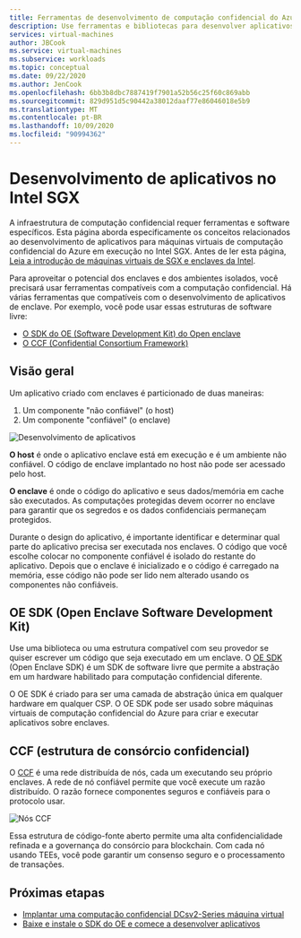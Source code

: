```yaml
---
title: Ferramentas de desenvolvimento de computação confidencial do Azure
description: Use ferramentas e bibliotecas para desenvolver aplicativos para computação confidencial
services: virtual-machines
author: JBCook
ms.service: virtual-machines
ms.subservice: workloads
ms.topic: conceptual
ms.date: 09/22/2020
ms.author: JenCook
ms.openlocfilehash: 6bb3b8dbc7887419f7901a52b56c25f60c869abb
ms.sourcegitcommit: 829d951d5c90442a38012daaf77e86046018e5b9
ms.translationtype: MT
ms.contentlocale: pt-BR
ms.lasthandoff: 10/09/2020
ms.locfileid: "90994362"
---
```

# <a name="application-development-on-intel-sgx"></a>Desenvolvimento de aplicativos no Intel SGX 


A infraestrutura de computação confidencial requer ferramentas e software específicos. Esta página aborda especificamente os conceitos relacionados ao desenvolvimento de aplicativos para máquinas virtuais de computação confidencial do Azure em execução no Intel SGX. Antes de ler esta página, [Leia a introdução de máquinas virtuais de SGX e enclaves da Intel](confidential-computing-enclaves.md). 

Para aproveitar o potencial dos enclaves e dos ambientes isolados, você precisará usar ferramentas compatíveis com a computação confidencial. Há várias ferramentas que compatíveis com o desenvolvimento de aplicativos de enclave. Por exemplo, você pode usar essas estruturas de software livre: 

- [O SDK do OE (Software Development Kit) do Open enclave](#oe-sdk)
- [O CCF (Confidential Consortium Framework)](#ccf)

## <a name="overview"></a>Visão geral

Um aplicativo criado com enclaves é particionado de duas maneiras:

1. Um componente "não confiável" (o host)
1. Um componente "confiável" (o enclave)


![Desenvolvimento de aplicativos](media/application-development/oe-sdk.png)


**O host** é onde o aplicativo enclave está em execução e é um ambiente não confiável. O código de enclave implantado no host não pode ser acessado pelo host. 

**O enclave** é onde o código do aplicativo e seus dados/memória em cache são executados. As computações protegidas devem ocorrer no enclave para garantir que os segredos e os dados confidenciais permaneçam protegidos. 


Durante o design do aplicativo, é importante identificar e determinar qual parte do aplicativo precisa ser executada nos enclaves. O código que você escolhe colocar no componente confiável é isolado do restante do aplicativo. Depois que o enclave é inicializado e o código é carregado na memória, esse código não pode ser lido nem alterado usando os componentes não confiáveis. 

## <a name="open-enclave-software-development-kit-oe-sdk"></a>OE SDK (Open Enclave Software Development Kit) <a id="oe-sdk"></a>

Use uma biblioteca ou uma estrutura compatível com seu provedor se quiser escrever um código que seja executado em um enclave. O [OE SDK](https://github.com/openenclave/openenclave) (Open Enclave SDK) é um SDK de software livre que permite a abstração em um hardware habilitado para computação confidencial diferente. 

O OE SDK é criado para ser uma camada de abstração única em qualquer hardware em qualquer CSP. O OE SDK pode ser usado sobre máquinas virtuais de computação confidencial do Azure para criar e executar aplicativos sobre enclaves.

## <a name="confidential-consortium-framework-ccf"></a>CCF (estrutura de consórcio confidencial) <a id="ccf"></a>

O [CCF](https://github.com/Microsoft/CCF) é uma rede distribuída de nós, cada um executando seu próprio enclaves. A rede de nó confiável permite que você execute um razão distribuído. O razão fornece componentes seguros e confiáveis para o protocolo usar. 

![Nós CCF](media/application-development/ccf.png)

Essa estrutura de código-fonte aberto permite uma alta confidencialidade refinada e a governança do consórcio para blockchain. Com cada nó usando TEEs, você pode garantir um consenso seguro e o processamento de transações.


## <a name="next-steps"></a>Próximas etapas 
- [Implantar uma computação confidencial DCsv2-Series máquina virtual](quick-create-portal.md)
- [Baixe e instale o SDK do OE e comece a desenvolver aplicativos](https://github.com/openenclave/openenclave)